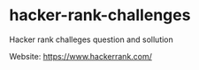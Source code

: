 # hacker-rank-challenges
Hacker rank challeges question and sollution

Website: https://www.hackerrank.com/
